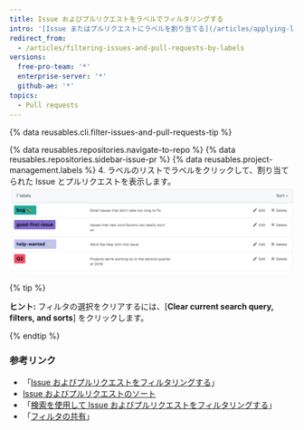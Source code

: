 ```yaml
---
title: Issue およびプルリクエストをラベルでフィルタリングする
intro: '[Issue またはプルリクエストにラベルを割り当てる](/articles/applying-labels-to-issues-and-pull-requests)と、ラベルに基づいて項目を検索できます。'
redirect_from:
  - /articles/filtering-issues-and-pull-requests-by-labels
versions:
  free-pro-team: '*'
  enterprise-server: '*'
  github-ae: '*'
topics:
  - Pull requests
---
```


{% data reusables.cli.filter-issues-and-pull-requests-tip %}

{% data reusables.repositories.navigate-to-repo %}
{% data reusables.repositories.sidebar-issue-pr %}
{% data reusables.project-management.labels %}
4. ラベルのリストでラベルをクリックして、割り当てられた Issue とプルリクエストを表示します。 ![リポジトリのラベルのリスト](/assets/images/help/issues/labels-page.png)

{% tip %}

**ヒント:** フィルタの選択をクリアするには、[**Clear current search query, filters, and sorts**] をクリックします。

{% endtip %}

### 参考リンク

- 「[Issue およびプルリクエストをフィルタリングする](/articles/filtering-issues-and-pull-requests)」
- [Issue およびプルリクエストのソート](/articles/sorting-issues-and-pull-requests)
- 「[検索を使用して Issue およびプルリクエストをフィルタリングする](/articles/using-search-to-filter-issues-and-pull-requests)」
- 「[フィルタの共有](/articles/sharing-filters)」
